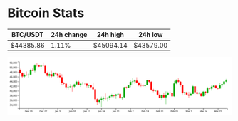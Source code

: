 # Bitcoin Stats

BTC/USDT|24h change|24h high|24h low|
|---|---|---|---|
|$44385.86|1.11%|$45094.14|$43579.00|

<img src="./chart.svg">
